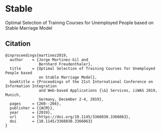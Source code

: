 # Stable
Optimal Selection of Training Courses for Unemployed People based on Stable Marriage Model
 

 
## Citation
```
@inproceedings{martinez2019,
  author    = {Jorge Martinez-Gil and
               Bernhard Freudenthaler},
  title     = {Optimal Selection of Training Courses for Unemployed People based
               on Stable Marriage Model},
  booktitle = {Proceedings of the 21st International Conference on Information Integration
               and Web-based Applications {\&} Services, iiWAS 2019, Munich,
               Germany, December 2-4, 2019},
  pages     = {260--266},
  publisher = {{ACM}},
  year      = {2019},
  url       = {https://doi.org/10.1145/3366030.3366063},
  doi       = {10.1145/3366030.3366063}
}

```

